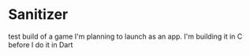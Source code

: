 # Sanitizer
test build of a game I'm planning to launch as an app. I'm building it in C before I do it in Dart
